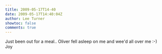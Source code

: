 ```yaml
---
title: 2009-05-17T14-40
date: 2009-05-17T14:40:04Z
author: Lee Turner
showtoc: false
comments: true
---
```


Just been out for a meal.. Oliver fell asleep on me and wee'd all over me :-)  Joy

